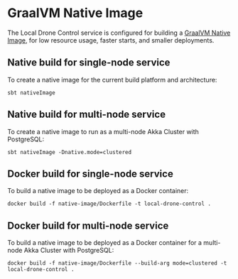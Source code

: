 # GraalVM Native Image

The Local Drone Control service is configured for building a [GraalVM Native Image], for low
resource usage, faster starts, and smaller deployments.

[GraalVM Native Image]: https://www.graalvm.org/latest/reference-manual/native-image/


## Native build for single-node service

To create a native image for the current build platform and architecture:

```
sbt nativeImage
```


## Native build for multi-node service

To create a native image to run as a multi-node Akka Cluster with PostgreSQL:

```
sbt nativeImage -Dnative.mode=clustered
```


## Docker build for single-node service

To build a native image to be deployed as a Docker container:

```
docker build -f native-image/Dockerfile -t local-drone-control .
```


## Docker build for multi-node service

To build a native image to be deployed as a Docker container for a multi-node Akka Cluster with PostgreSQL:

```
docker build -f native-image/Dockerfile --build-arg mode=clustered -t local-drone-control .
```
